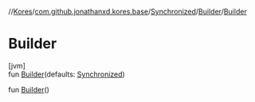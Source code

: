 //[Kores](../../../../index.md)/[com.github.jonathanxd.kores.base](../../index.md)/[Synchronized](../index.md)/[Builder](index.md)/[Builder](-builder.md)

# Builder

[jvm]\
fun [Builder](-builder.md)(defaults: [Synchronized](../index.md))

fun [Builder](-builder.md)()
